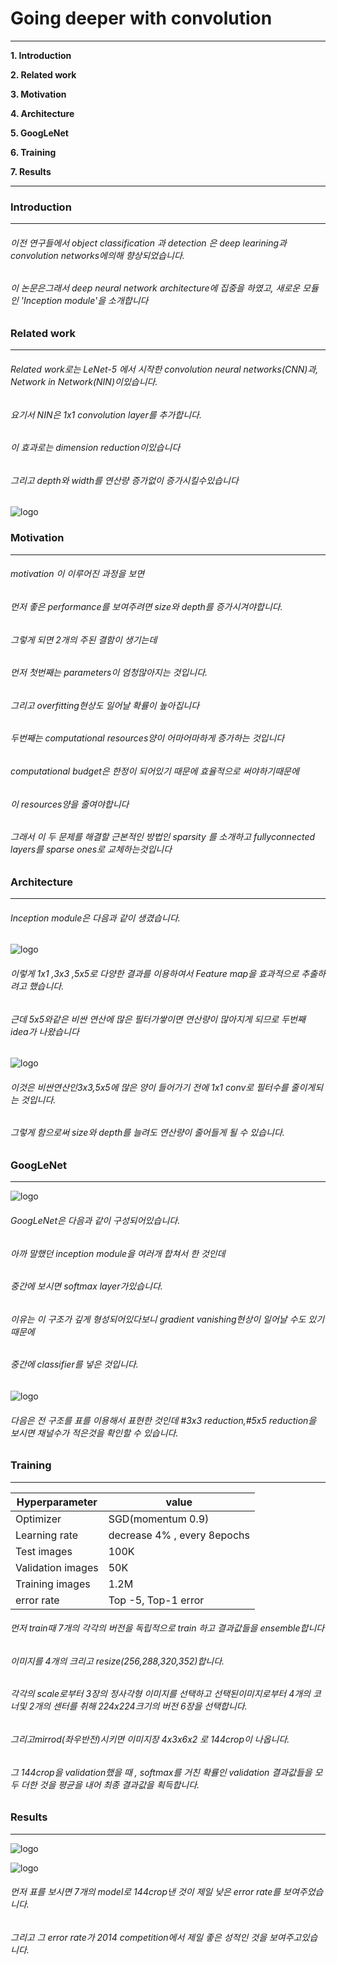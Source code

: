 # Going deeper with convolution

---

**1. Introduction**

**2. Related work**

**3. Motivation**

**4. Architecture**

**5. GoogLeNet**

**6. Training**

**7. Results**

---



### Introduction
---
###### 이전 연구들에서 object classification 과 detection 은 deep learining과 convolution networks에의해 향상되었습니다.
###### 이 논문은그래서 deep neural network architecture에 집중을 하였고, 새로운 모듈인 'Inception module'을 소개합니다



### Related work
---
###### Related work로는 LeNet-5 에서 시작한 convolution neural networks(CNN)과, Network in Network(NIN)이있습니다.
###### 요기서 NIN은 1x1 convolution layer를 추가합니다.
###### 이 효과로는 dimension reduction이있습니다
###### 그리고 depth와 width를 연산량 증가없이 증가시킬수있습니다

![logo](https://user-images.githubusercontent.com/68374734/109456140-83854180-7a9b-11eb-893f-cc2d0e0bf8b5.PNG)



### Motivation 
---
###### motivation 이 이루어진 과정을 보면
###### 먼저 좋은 performance를 보여주려면 size와 depth를 증가시겨야합니다.
###### 그렇게 되면 2개의 주된 결함이 생기는데 
###### 먼저 첫번째는 parameters이 엄청많아지는 것입니다.
###### 그리고 overfitting현상도 일어날 확률이 높아집니다
###### 두번째는 computational resources양이 어마어마하게 증가하는 것입니다
###### computational budget은 한정이 되어있기 때문에 효율적으로 써야하기때문에
###### 이 resources양을 줄여야합니다
###### 그래서 이 두 문제를 해결할 근본적인 방법인 sparsity 를 소개하고 fullyconnected layers를 sparse ones로 교체하는것입니다



### Architecture
---
###### Inception module은 다음과 같이 생겼습니다.

![logo](https://user-images.githubusercontent.com/68374734/109455997-3b661f00-7a9b-11eb-9258-0e6b88e1436f.PNG)

###### 이렇게 1x1 ,3x3 ,5x5로 다양한 결과를 이용하여서 Feature map을 효과적으로 추출하려고 했습니다.
###### 근데 5x5와같은 비싼 연산에 많은 필터가쌓이면 연산량이 많아지게 되므로 두번째 idea가 나왔습니다

![logo](https://user-images.githubusercontent.com/68374734/109455633-6603a800-7a9a-11eb-82c7-eba94035abf5.PNG)

###### 이것은 비싼연산인3x3,5x5에 많은 양이 들어가기 전에 1x1 conv로 필터수를 줄이게되는 것입니다. 
###### 그렇게 함으로써 size와 depth를 늘려도 연산량이 줄어들게 될 수 있습니다.



### GoogLeNet
---

![logo](https://user-images.githubusercontent.com/68374734/109455781-b11dbb00-7a9a-11eb-8e1c-f9342e2498f2.PNG)

###### GoogLeNet은 다음과 같이 구성되어있습니다.
###### 아까 말했던 inception module을 여러개 합쳐서 한 것인데
###### 중간에 보시면 softmax layer가있습니다.
###### 이유는 이 구조가 깊게 형성되어있다보니 gradient vanishing현상이 일어날 수도 있기 때문에
###### 중간에 classifier를 넣은 것입니다.

![logo](https://user-images.githubusercontent.com/68374734/109455636-669c3e80-7a9a-11eb-9693-9b21370a4839.PNG)

###### 다음은 전 구조를 표를 이용해서 표현한 것인데 #3x3 reduction,#5x5 reduction을 보시면 채널수가 적은것을 확인할 수 있습니다.



### Training
---

|Hyperparameter|value|
|------|---|
|Optimizer|SGD(momentum 0.9)|
|Learning rate|decrease 4% , every 8epochs|
|Test images|100K|
|Validation images|50K|
|Training images|1.2M|
|error rate|Top -5, Top-1 error|

###### 먼저 train때 7개의 각각의 버전을 독립적으로 train 하고 결과값들을 ensemble합니다
###### 이미지를 4개의 크리고 resize(256,288,320,352)합니다.
###### 각각의 scale로부터 3장의 정사각형 이미지를 선택하고 선택된이미지로부터 4개의 코너및 2개의 센터를 취해 224x224크기의 버전 6장을 선택합니다.
###### 그리고mirrod(좌우반전)시키면 이미지장 4x3x6x2 로 144crop이 나옵니다.
###### 그 144crop을 validation했을 때 , softmax를 거친 확률인 validation 결과값들을 모두 더한 것을 평균을 내어 최종 결과값을 획득합니다.



### Results
---

![logo](https://user-images.githubusercontent.com/68374734/109455637-6734d500-7a9a-11eb-90af-3bd57b7ca080.PNG)


![logo](https://user-images.githubusercontent.com/68374734/109455638-6734d500-7a9a-11eb-819e-586eaa68ff56.PNG)

###### 먼저 표를 보시면 7개의 model로 144crop낸 것이 제일 낮은 error rate를 보여주었습니다.
###### 그리고 그 error rate가 2014 competition에서 제일 좋은 성적인 것을 보여주고있습니다.

